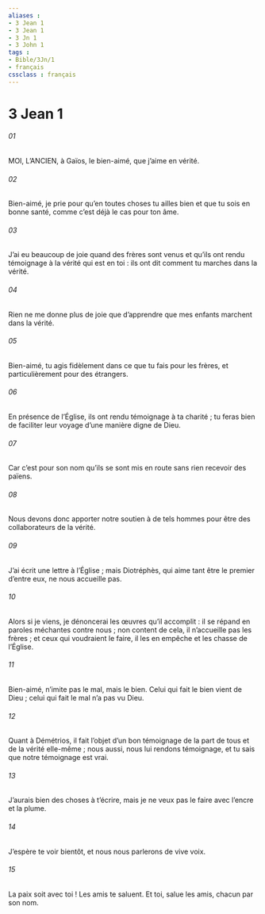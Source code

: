 ```yaml
---
aliases : 
- 3 Jean 1
- 3 Jean 1
- 3 Jn 1
- 3 John 1
tags : 
- Bible/3Jn/1
- français
cssclass : français
---
```


# 3 Jean 1

###### 01
MOI, L’ANCIEN, à Gaïos, le bien-aimé, que j’aime en vérité.
###### 02
Bien-aimé, je prie pour qu’en toutes choses tu ailles bien et que tu sois en bonne santé, comme c’est déjà le cas pour ton âme.
###### 03
J’ai eu beaucoup de joie quand des frères sont venus et qu’ils ont rendu témoignage à la vérité qui est en toi : ils ont dit comment tu marches dans la vérité.
###### 04
Rien ne me donne plus de joie que d’apprendre que mes enfants marchent dans la vérité.
###### 05
Bien-aimé, tu agis fidèlement dans ce que tu fais pour les frères, et particulièrement pour des étrangers.
###### 06
En présence de l’Église, ils ont rendu témoignage à ta charité ; tu feras bien de faciliter leur voyage d’une manière digne de Dieu.
###### 07
Car c’est pour son nom qu’ils se sont mis en route sans rien recevoir des païens.
###### 08
Nous devons donc apporter notre soutien à de tels hommes pour être des collaborateurs de la vérité.
###### 09
J’ai écrit une lettre à l’Église ; mais Diotréphès, qui aime tant être le premier d’entre eux, ne nous accueille pas.
###### 10
Alors si je viens, je dénoncerai les œuvres qu’il accomplit : il se répand en paroles méchantes contre nous ; non content de cela, il n’accueille pas les frères ; et ceux qui voudraient le faire, il les en empêche et les chasse de l’Église.
###### 11
Bien-aimé, n’imite pas le mal, mais le bien. Celui qui fait le bien vient de Dieu ; celui qui fait le mal n’a pas vu Dieu.
###### 12
Quant à Démétrios, il fait l’objet d’un bon témoignage de la part de tous et de la vérité elle-même ; nous aussi, nous lui rendons témoignage, et tu sais que notre témoignage est vrai.
###### 13
J’aurais bien des choses à t’écrire, mais je ne veux pas le faire avec l’encre et la plume.
###### 14
J’espère te voir bientôt, et nous nous parlerons de vive voix.
###### 15
La paix soit avec toi ! Les amis te saluent. Et toi, salue les amis, chacun par son nom.

